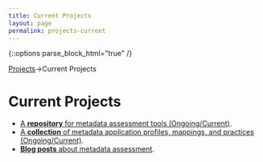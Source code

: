 ```yaml
---
title: Current Projects
layout: page
permalink: projects-current
---
```

   {::options parse_block_html="true" /}

<a href="/projects">Projects</a>->Current Projects

<h1 id="top">Current Projects</h1>

* [A <b>repository</b> for metadata assessment tools (Ongoing/Current)](/tools).
* [A <b>collection</b> of metadata application profiles, mappings, and practices (Ongoing/Current)](https://dlfmetadataassessment.github.io/MetadataSpecsClearinghouse).
* [<b>Blog posts</b> about metadata assessment](https://www.diglib.org/category/assessment/).
